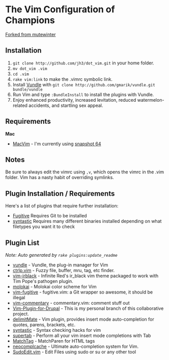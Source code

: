 # The Vim Configuration of Champions

[Forked from mutewinter](http://gitego.com/mutewinter/dot_vim)

## Installation

1. `git clone http://github.com/jh3/dot_vim.git` in your home folder.
2. `mv dot_vim .vim`
3. `cd .vim`
4. `rake vim:link` to make the .vimrc symbolic link.
5. Install [Vundle](https://github.com/gmarik/vundle) with `git clone http://github.com/gmarik/vundle.git bundle/vundle`
6. Run Vim and type `:BundleInstall` to install the plugins with Vundle.
7. Enjoy enhanced productivity, increased levitation, reduced watermelon-related accidents, and startling sex appeal.

## Requirements

**Mac**

 * [MacVim](https://github.com/b4winckler/macvim) - I'm currently using [snapshot 64](https://github.com/b4winckler/macvim/downloads)

## Notes

Be sure to always edit the vimrc using `,v`, which opens the vimrc in the .vim folder. Vim has a nasty habit of overriding symlinks.

## Plugin Installation / Requirements

Here's a list of plugins that require further installation:

 * [Fugitive](https://github.com/tpope/vim-fugitive) Requires Git to be installed
 * [syntastic](https://github.com/scrooloose/syntastic) Requires many different binaries installed depending on what filetypes you want it to check

## Plugin List

_Note: Auto generated by `rake plugins:update_readme`_


 * [vundle](https://github.com/gmarik/vundle) - Vundle, the plug-in manager for Vim
 * [ctrlp.vim](https://github.com/kien/ctrlp.vim) - Fuzzy file, buffer, mru, tag, etc finder.
 * [vim-irblack](https://github.com/wgibbs/vim-irblack) - Infinite Red's ir_black vim theme packaged to work with Tim Pope's pathogen plugin.
 * [molokai](https://github.com/tomasr/molokai) - Molokai color scheme for Vim
 * [vim-fugitive](https://github.com/tpope/vim-fugitive) - fugitive.vim: a Git wrapper so awesome, it should be illegal
 * [vim-commentary](https://github.com/tpope/vim-commentary) - commentary.vim: comment stuff out
 * [Vim-Plugin-for-Drupal](https://github.com/benjifisher/Vim-Plugin-for-Drupal) - This is my personal branch of this collaborative project.
 * [delimitMate](https://github.com/Raimondi/delimitMate) - Vim plugin, provides insert mode auto-completion for quotes, parens, brackets, etc.
 * [syntastic](https://github.com/scrooloose/syntastic) - Syntax checking hacks for vim
 * [supertab](https://github.com/ervandew/supertab) - Perform all your vim insert mode completions with Tab
 * [MatchTag](https://github.com/gregsexton/MatchTag) - MatchParen for HTML tags
 * [neocomplcache](https://github.com/Shougo/neocomplcache) - Ultimate auto-completion system for Vim.
 * [SudoEdit.vim](https://github.com/chrisbra/SudoEdit.vim) - Edit Files using sudo or su or any other tool
